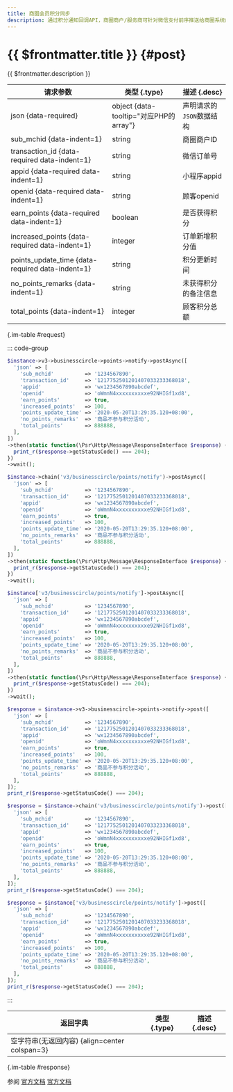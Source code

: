 ```yaml
---
title: 商圈会员积分同步
description: 通过积分通知回调API，商圈商户/服务商可针对微信支付前序推送给商圈系统的顾客商圈内交易通知，告知微信支付系统该笔交易的积分情况
---
```


# {{ $frontmatter.title }} {#post}

{{ $frontmatter.description }}

| 请求参数 | 类型 {.type} | 描述 {.desc}
| --- | --- | ---
| json {data-required} | object {data-tooltip="对应PHP的array"} | 声明请求的`JSON`数据结构
| sub_mchid {data-indent=1} | string | 商圈商户ID
| transaction_id {data-required data-indent=1} | string | 微信订单号
| appid {data-required data-indent=1} | string | 小程序appid
| openid {data-required data-indent=1} | string | 顾客openid
| earn_points {data-required data-indent=1} | boolean | 是否获得积分
| increased_points {data-required data-indent=1} | integer | 订单新增积分值
| points_update_time {data-required data-indent=1} | string | 积分更新时间
| no_points_remarks {data-indent=1} | string | 未获得积分的备注信息
| total_points {data-indent=1} | integer | 顾客积分总额

{.im-table #request}

::: code-group

```php [异步纯链式]
$instance->v3->businesscircle->points->notify->postAsync([
  'json' => [
    'sub_mchid'          => '1234567890',
    'transaction_id'     => '1217752501201407033233368018',
    'appid'              => 'wx1234567890abcdef',
    'openid'             => 'oWmnN4xxxxxxxxxxe92NHIGf1xd8',
    'earn_points'        => true,
    'increased_points'   => 100,
    'points_update_time' => '2020-05-20T13:29:35.120+08:00',
    'no_points_remarks'  => '商品不参与积分活动',
    'total_points'       => 888888,
  ],
])
->then(static function(\Psr\Http\Message\ResponseInterface $response) {
  print_r($response->getStatusCode() === 204);
})
->wait();
```

```php [异步声明式]
$instance->chain('v3/businesscircle/points/notify')->postAsync([
  'json' => [
    'sub_mchid'          => '1234567890',
    'transaction_id'     => '1217752501201407033233368018',
    'appid'              => 'wx1234567890abcdef',
    'openid'             => 'oWmnN4xxxxxxxxxxe92NHIGf1xd8',
    'earn_points'        => true,
    'increased_points'   => 100,
    'points_update_time' => '2020-05-20T13:29:35.120+08:00',
    'no_points_remarks'  => '商品不参与积分活动',
    'total_points'       => 888888,
  ],
])
->then(static function(\Psr\Http\Message\ResponseInterface $response) {
  print_r($response->getStatusCode() === 204);
})
->wait();
```

```php [异步属性式]
$instance['v3/businesscircle/points/notify']->postAsync([
  'json' => [
    'sub_mchid'          => '1234567890',
    'transaction_id'     => '1217752501201407033233368018',
    'appid'              => 'wx1234567890abcdef',
    'openid'             => 'oWmnN4xxxxxxxxxxe92NHIGf1xd8',
    'earn_points'        => true,
    'increased_points'   => 100,
    'points_update_time' => '2020-05-20T13:29:35.120+08:00',
    'no_points_remarks'  => '商品不参与积分活动',
    'total_points'       => 888888,
  ],
])
->then(static function(\Psr\Http\Message\ResponseInterface $response) {
  print_r($response->getStatusCode() === 204);
})
->wait();
```

```php [同步纯链式]
$response = $instance->v3->businesscircle->points->notify->post([
  'json' => [
    'sub_mchid'          => '1234567890',
    'transaction_id'     => '1217752501201407033233368018',
    'appid'              => 'wx1234567890abcdef',
    'openid'             => 'oWmnN4xxxxxxxxxxe92NHIGf1xd8',
    'earn_points'        => true,
    'increased_points'   => 100,
    'points_update_time' => '2020-05-20T13:29:35.120+08:00',
    'no_points_remarks'  => '商品不参与积分活动',
    'total_points'       => 888888,
  ],
]);
print_r($response->getStatusCode() === 204);
```

```php [同步声明式]
$response = $instance->chain('v3/businesscircle/points/notify')->post([
  'json' => [
    'sub_mchid'          => '1234567890',
    'transaction_id'     => '1217752501201407033233368018',
    'appid'              => 'wx1234567890abcdef',
    'openid'             => 'oWmnN4xxxxxxxxxxe92NHIGf1xd8',
    'earn_points'        => true,
    'increased_points'   => 100,
    'points_update_time' => '2020-05-20T13:29:35.120+08:00',
    'no_points_remarks'  => '商品不参与积分活动',
    'total_points'       => 888888,
  ],
]);
print_r($response->getStatusCode() === 204);
```

```php [同步属性式]
$response = $instance['v3/businesscircle/points/notify']->post([
  'json' => [
    'sub_mchid'          => '1234567890',
    'transaction_id'     => '1217752501201407033233368018',
    'appid'              => 'wx1234567890abcdef',
    'openid'             => 'oWmnN4xxxxxxxxxxe92NHIGf1xd8',
    'earn_points'        => true,
    'increased_points'   => 100,
    'points_update_time' => '2020-05-20T13:29:35.120+08:00',
    'no_points_remarks'  => '商品不参与积分活动',
    'total_points'       => 888888,
  ],
]);
print_r($response->getStatusCode() === 204);
```

:::

| 返回字典 | 类型 {.type} | 描述 {.desc}
| --- | --- | ---
| 空字符串(无返回内容) {align=center colspan=3}

{.im-table #response}

参阅 [官方文档](https://pay.weixin.qq.com/docs/merchant/apis/smart-business-circle/points/notify-points.html) [官方文档](https://pay.weixin.qq.com/docs/partner/apis/smart-business-circle/points/notify-points.html)
